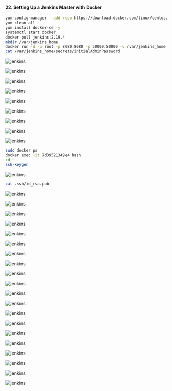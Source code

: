 #### 22. Setting Up a Jenkins Master with Docker

```sh
yum-config-manager --add-repo https://download.docker.com/linux/centos/docker-ce.repo
yum clean all
yum install docker-ce -y
systemctl start docker
docker pull jenkins:2.19.4
mkdir /var/jenkins_home
docker run -d -u root -p 8080:8080 -p 50000:50000 -v /var/jenkins_home:/var/jenkins_home jenkins:2.19.4
cat /var/jenkins_home/secrets/initialAdminPassword
```

![jenkins](images/22/1.png)

![jenkins](images/22/2.png)

![jenkins](images/22/3.png)

![jenkins](images/22/4.png)

![jenkins](images/22/5.png)

![jenkins](images/22/6.png)

![jenkins](images/22/7.png)

![jenkins](images/22/8.png)

![jenkins](images/22/9.png)

```sh
sudo docker ps
docker exec -it 7d39521349e4 bash
cd ~
ssh-keygen
```

![jenkins](images/22/10.png)

```sh
cat .ssh/id_rsa.pub
```

![jenkins](images/22/11.png)

![jenkins](images/22/12.png)

![jenkins](images/22/13.png)

![jenkins](images/22/14.png)

![jenkins](images/22/15.png)

![jenkins](images/22/16.png)

![jenkins](images/22/17.png)

![jenkins](images/22/18.png)

![jenkins](images/22/19.png)

![jenkins](images/22/20.png)

![jenkins](images/22/21.png)

![jenkins](images/22/22.png)

![jenkins](images/22/23.png)

![jenkins](images/22/24.png)

![jenkins](images/22/25.png)

![jenkins](images/22/26.png)

![jenkins](images/22/27.png)

![jenkins](images/22/28.png)

![jenkins](images/22/29.png)

![jenkins](images/22/30.png)
